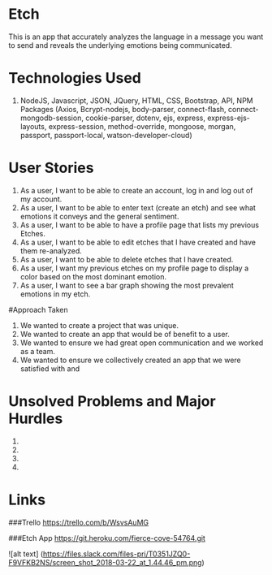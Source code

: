 # Etch 
This is an app that accurately analyzes the language in a message you want to send and reveals the underlying emotions being communicated.  

# Technologies Used

1. NodeJS, Javascript, JSON, JQuery, HTML, CSS, Bootstrap, API, NPM Packages (Axios, Bcrypt-nodejs, body-parser, connect-flash, connect-mongodb-session, cookie-parser, dotenv, ejs, express, express-ejs-layouts, express-session, method-override, mongoose, morgan, passport, passport-local, watson-developer-cloud)

# User Stories

1. As a user, I want to be able to create an account, log in and log out of my account. 
2. As a user, I want to be able to enter text (create an etch) and see what emotions it conveys and the general sentiment.
3. As a user, I want to be able to have a profile page that lists my previous Etches.
4. As a user, I want to be able to edit etches that I have created and have them re-analyzed.
5. As a user, I want to be able to delete etches that I have created.
6. As a user, I want my previous etches on my profile page to display a color based on the most dominant emotion.
7. As a user, I want to see a bar graph showing the most prevalent emotions in my etch.

#Approach Taken

1. We wanted to create a project that was unique.
2. We wanted to create an app that would be of benefit to a user.  
3. We wanted to ensure we had great open communication and we worked as a team. 
4. We wanted to ensure we collectively created an app that we were satisfied with and 

 
# Unsolved Problems and Major Hurdles 

1. 
2.
3.
4.


# Links

###Trello
<https://trello.com/b/WsvsAuMG>

###Etch App
<https://git.heroku.com/fierce-cove-54764.git>


![alt text] (https://files.slack.com/files-pri/T0351JZQ0-F9VFKB2NS/screen_shot_2018-03-22_at_1.44.46_pm.png)


